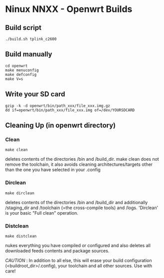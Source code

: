 # Ninux NNXX - Openwrt Builds

## Build script

````
./build.sh tplink_c2600
````

## Build manually

````
cd openwrt
make menuconfig
make defconfig
make V=s
````

## Write your SD card

````
gzip -k -d openwrt/bin/path_xxx/file_xxx.img.gz
dd if=openwrt/bin/path_xxx/file_xxx.img of=/dev/YOURSDCARD
````

## Cleaning Up (in openwrt directory)

### Clean

````
make clean
````

deletes contents of the directories /bin and /build_dir. make clean does not remove the toolchain, it also avoids cleaning architectures/targets other than the one you have selected in your .config


### Dirclean

````
make dirclean
````

deletes contents of the directories /bin and /build_dir and additionally /staging_dir and /toolchain (=the cross-compile tools) and /logs. 'Dirclean' is your basic "Full clean" operation.

### Distclean

````
make distclean
````

nukes everything you have compiled or configured and also deletes all downloaded feeds contents and package sources.

*CAUTION* : In addition to all else, this will erase your build configuration (<buildroot_dir>/.config), your toolchain and all other sources. Use with care!
